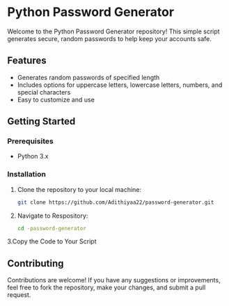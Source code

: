 # Python Password Generator

Welcome to the Python Password Generator repository! This simple script generates secure, random passwords to help keep your accounts safe.

## Features

- Generates random passwords of specified length
- Includes options for uppercase letters, lowercase letters, numbers, and special characters
- Easy to customize and use

## Getting Started

### Prerequisites

- Python 3.x

### Installation

1. Clone the repository to your local machine:
   ```bash
   git clone https://github.com/Adithiyaa22/password-generator.git
2. Navigate to Respository:
   ```bash
   cd -password-generator
3.Copy the Code to Your Script 

## Contributing

Contributions are welcome! If you have any suggestions or improvements, feel free to fork the repository, make your changes, and submit a pull request.
